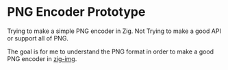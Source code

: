 # PNG Encoder Prototype

Trying to make a simple PNG encoder in Zig. Not Trying to make a good API or support all of PNG.

The goal is for me to understand the PNG format in order to make a good PNG encoder in [zig-img](https://github.com/zigimg/zigimg).